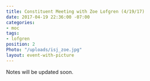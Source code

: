 ```yaml
---
title: Constituent Meeting with Zoe Lofgren (4/19/17)
date: 2017-04-19 22:36:00 -07:00
categories:
- moc
tags:
- lofgren
position: 2
Photo: "/uploads/isj_zoe.jpg"
layout: event-with-picture
---
```


Notes will be updated soon.